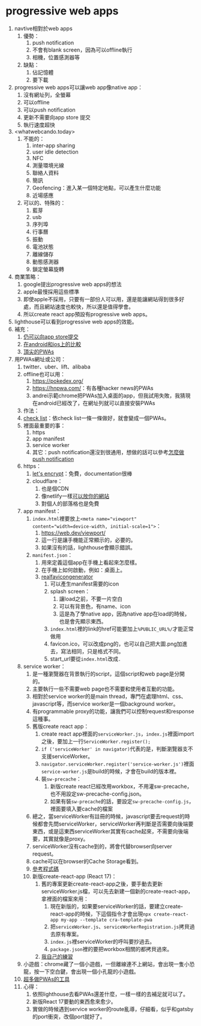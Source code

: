 # progressive web apps

1. navtive相對於web apps
   1. 優勢：
      1. push notification
      2. 不會有blank screen，因為可以offline執行
      3. 相機，位置感測器等
   2. 缺點：
      1. 佔記憶體
      2. 要下載
2. progressive web apps可以讓web app像native app：
   1. 沒有網址列，全螢幕
   2. 可以offline
   3. 可以push notification
   4. 更新不需要向app store 提交
   5. 執行速度超快
3. <whatwebcando.today>
   1. 不能的：
      1. inter-app sharing
      2. user idle detection
      3. NFC
      4. 測量環境光線
      5. 聯絡人資料
      6. 簡訊
      7. Geofencing：進入某一個特定地點，可以產生什麼功能
      8. 近場感應
   2. 可以的、特殊的：
      1. 藍芽
      2. usb
      3. 序列埠
      4. 行事曆
      5. 振動
      6. 電池狀態
      7. 離線儲存
      8. 動態感測器
      9. 鎖定螢幕旋轉
4. 商業策略：
   1. google提出progressive web apps的想法
   2. apple最慢採用這些標準
   3. 即使apple不採用，只要有一部份人可以用，還是能讓網站得到很多好處，而且網站速度也較快，所以還是值得學會。
   4. 所以create react app預設有progressive web apps。
5. lighthouse可以看到progressive web apps的效能。
6. 補充：
   1. [仍可以向app store提交](http://debuggerdotbreak.judahgabriel.com/2018/04/13/i-built-a-pwa-ad-published-it-in-3-app-stores-heres-what-i-learned/)
   2. [在android和ios上的比較](https://medium.com/@firt/progressive-web-apps-on-ios-are-here-d00430dee3a7)
   3. [頂尖的PWAs](https://appsco.pe/)
7. 用PWAs網址或公司：
   1. twitter、uber、lift、alibaba
   2. offline也可以用：
      1. <https://pokedex.org/>
      2. <https://hnpwa.com/>：有各種hacker news的PWAs
      3. andrei示範chrome把PWAs加入桌面的app，但我試用失敗，我猜現在android已經改了，在網址列就可以直接安裝PWAs
   3. 作法：
   4. [check list](https://web.dev/pwa-checklist/)：依check list一條一條做好，就會變成一個PWAs。
   5. 裡面最重要的事：
      1. https
      2. app manifest
      3. service worker
      4. 其它：push notification還沒到很通用，想做的話可以參考[怎麼做push notification](https://auth0.com/blog/introduction-to-progressive-web-apps-push-notifications-part-3/)
   6. https：
      1. [let's encrypt](https://letsencrypt.org/zh-tw/getting-started/)：免費，documentation很棒
      2. cloudflare：
         1. 也是個CDN
         2. 像netlify一樣[可以放你的網站](https://developers.cloudflare.com/pages/framework-guides/deploy-a-react-application)
         3. 對個人的部落格也是免費
   7. app manifest：
      1. `index.html`裡要放上`<meta name="viewport" content="width=device-width, initial-scale=1">`：
         1. <https://web.dev/viewport/>
         2. 這一行是讓手機能正常顯示的，必要的。
         3. 如果沒有的話，lighthouse會顯示錯誤。
      2. `manifest.json`：
         1. 用來定義這個app在手機上看起來怎麼樣。
         2. 在手機上如何啟動，例如：桌面上。
         3. [realfavicongenerator](https://realfavicongenerator.net/)
            1. 可以產生manifest需要的icon
            2. splash screen：
               1. 讓load之前，不要一片空白
               2. 可以有背景色，有name、icon
               3. 這是為了學native app，因為native app在load的時候，也是會先顯示東西。
            3. `index.html`裡的link的href可能要加上`%PUBLIC_URL%/`才能正常做用
            4. favicon.ico，可以改成png的，也可以自己把大圖.png加進去，寫法相同，只是格式不同。
            5. start_url要從`index.html`改成`.`
   8. service worker：
      1. 是一種瀏覽器在背景執行的script，這個script和web page是分開的。
      2. 主要執行一些不需要web page也不需要和使用者互動的功能。
      3. 相對於service worker的是main thread，專門在處理html、css、javascript等，而service worker是一個background worker。
      4. 有programmable proxy的功能，讓我們可以控制request和response這種事。
      5. 舊版create react app：
         1. create react app裡面的`serviceWorker.js`，`index.js`裡面import之後，要加上一行`ServiceWorker.register();`
         2. `if ('serviceWorker' in navigator)`代表的是，判斷瀏覽器支不支援serviceWorker。
         3. `navigator.serviceWorker.register('service-worker.js')`裡面`service-worker.js`是build的時候，才會在build的版本裡。
         4. 裝`sw-precache`：
            1. 新版create react已經改用workbox，不用灌sw-precache，也不用設定sw-precache-config.json。
            2. 如果有裝`sw-precache`的話，要設定`sw-precache-config.js`，裡面要填入要cache的檔案
      6. 總之，當serviceWorker有註冊的時候，javascript要去request的時候都會先問serviceWorker，serviceWorker再判斷是否需要向後端要東西，或是這東西serviceWorker其實有cache起來，不需要向後端要，其實就像是proxy。
      7. serviceWorker沒有cache到的，將會代替browser向server request。
      8. cache可以在browser的Cache Storage看到。
      9. [參考程式碼](https://github.com/jeffposnick/create-react-pwa/compare/starting-point...pwa)
      10. 新版create-react-app (React 17)：
          1. 舊的專案更新create-react-app之後，要手動去更新serviceWorker.js檔，可以先去新建一個新的create-react-app，拿裡面的檔案來用：
             1. 現在新版的，如果要serviceWorker的話，要建立create-react-app的時候，下這個指令才會出現`npx create-react-app my-app --template cra-template-pwa`
             2. 把`serviceWorker.js`、`serviceWorkerRegistration.js`拷貝過去原有專案。
             3. `index.js`裡serviceWorker的呼叫要抄過去。
             4. `package.json`裡的要把workbox相關的都拷貝過來。
          2. [我自己的練習](https://github.com/yellowful/robofriends-redux)
   9. 小遊戲：chrome藏了一個小遊戲，一但離線連不上網站，會出現一隻小恐龍，按一下空白鍵，會出現一個小孔龍的小遊戲。 
   10. [超多做PWAs的工具](https://progressivetooling.com/)
   11. 心得：
       1. 依照lighthouse去看PWAs還差什麼，一樣一樣的去補足就可以了。
       2. 新版React 17要動的東西愈來愈少。
       3. 實做的時候遇到service worker的route亂導，仔細看，似乎和gatsby的port衝突，改個port就好了。